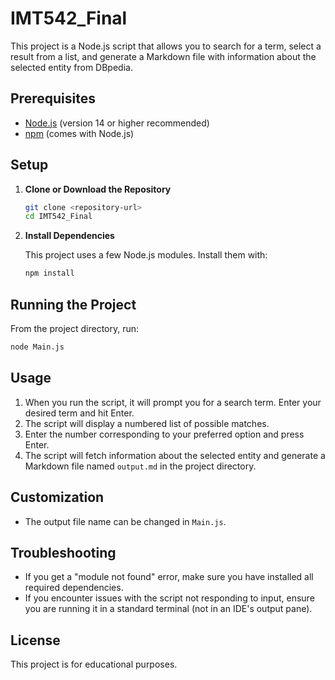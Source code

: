 # IMT542_Final

This project is a Node.js script that allows you to search for a term, select a result from a list, and generate a Markdown file with information about the selected entity from DBpedia.

## Prerequisites

- [Node.js](https://nodejs.org/) (version 14 or higher recommended)
- [npm](https://www.npmjs.com/) (comes with Node.js)

## Setup

1. **Clone or Download the Repository**

   ```bash
   git clone <repository-url>
   cd IMT542_Final
   ```

2. **Install Dependencies**

   This project uses a few Node.js modules. Install them with:

   ```bash
   npm install 
   ```

## Running the Project

From the project directory, run:

```bash
node Main.js
```

## Usage

1. When you run the script, it will prompt you for a search term. Enter your desired term and hit Enter.
2. The script will display a numbered list of possible matches.
3. Enter the number corresponding to your preferred option and press Enter.
4. The script will fetch information about the selected entity and generate a Markdown file named `output.md` in the project directory.

## Customization

- The output file name can be changed in `Main.js`. 

## Troubleshooting

- If you get a "module not found" error, make sure you have installed all required dependencies.
- If you encounter issues with the script not responding to input, ensure you are running it in a standard terminal (not in an IDE's output pane).

## License

This project is for educational purposes.